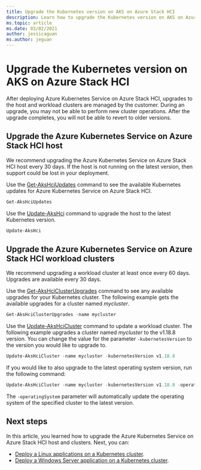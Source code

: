 ```yaml
---
title: Upgrade the Kubernetes version on AKS on Azure Stack HCI
description: Learn how to upgrade the Kubernetes version on AKS on Azure Stack HCI host and workload clusters
ms.topic: article
ms.date: 03/02/2021
author: jessicaguan
ms.author: jeguan
---
```


# Upgrade the Kubernetes version on AKS on Azure Stack HCI

After deploying Azure Kubernetes Service on Azure Stack HCI, upgrades to the host and workload clusters are managed by the customer. During an upgrade, you may not be able to perform new cluster operations. After the upgrade completes, you will not be able to revert to older versions.

## Upgrade the Azure Kubernetes Service on Azure Stack HCI host

We recommend upgrading the Azure Kubernetes Service on Azure Stack HCI host every 30 days. If the host is not running on the latest version, then support could be lost in your deployment.

Use the [Get-AksHciUpdates](get-akshciupdates.md) command to see the available Kubernetes updates for Azure Kubernetes Service on Azure Stack HCI.

```powershell
Get-AksHciUpdates
```

Use the [Update-AksHci](update-akshci.md) command to upgrade the host to the latest Kubernetes version.

```powershell
Update-AksHci
```

## Upgrade the Azure Kubernetes Service on Azure Stack HCI workload clusters

We recommend upgrading a workload cluster at least once every 60 days. Upgrades are available every 30 days. 

Use the [Get-AksHciClusterUpgrades](get-akshciclusterupgrades.md) command to see any available upgrades for your Kubernetes cluster. The following example gets the available upgrades for a cluster named *mycluster*.

```powershell
Get-AksHciClusterUpgrades -name mycluster
```

Use the [Update-AksHciCluster](update-akshcicluster.md) command to update a workload cluster. The following example upgrades a cluster named *mycluster* to the v1.18.8 version. You can change the value for the parameter `-kubernetesVersion` to the version you would like to upgrade to.

```powershell
Update-AksHciCluster -name mycluster -kubernetesVersion v1.18.8
``` 

If you would like to also upgrade to the latest operating system version, run the following command:

```powershell
Update-AksHciCluster -name mycluster -kubernetesVersion v1.18.8 -operatingSystem
```

The `-operatingSystem` parameter will automatically update the operating system of the specified cluster to the latest version.


## Next steps

In this article, you learned how to upgrade the Azure Kubernetes Service on Azure Stack HCI host and clusters. Next, you can:
- [Deploy a Linux applications on a Kubernetes cluster](./deploy-linux-application.md).
- [Deploy a Windows Server application on a Kubernetes cluster](./deploy-windows-application.md).
